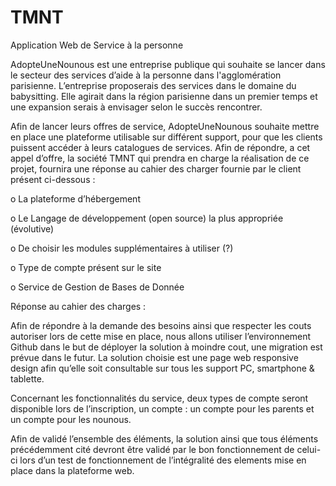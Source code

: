 # TMNT
Application Web de Service à la personne

AdopteUneNounous est une entreprise publique qui souhaite se lancer dans le secteur des services d’aide à la personne dans l'agglomération parisienne. L’entreprise proposerais des services dans le domaine du babysitting. Elle agirait dans la région parisienne dans un premier temps et une expansion serais à envisager selon le succès rencontrer.

Afin de lancer leurs offres de service, AdopteUneNounous souhaite mettre en place une plateforme utilisable sur différent support, pour que les clients puissent accéder à leurs catalogues de services.
Afin de répondre, a cet appel d’offre, la société TMNT qui prendra en charge la réalisation de ce projet, fournira une réponse au cahier des charger fournie par le client présent ci-dessous :

o	La plateforme d’hébergement

o	Le Langage de développement (open source) la plus appropriée (évolutive)

o	De choisir les modules supplémentaires à utiliser (?)

o	Type de compte présent sur le site

o	Service de Gestion de Bases de Donnée
  
Réponse au cahier des charges :

Afin de répondre à la demande des besoins ainsi que respecter les couts autoriser lors de cette mise en place, nous allons utiliser l’environnement Github dans le but de déployer la solution à moindre cout, une migration est prévue dans le futur. La solution choisie est une page web responsive design afin qu’elle soit consultable sur tous les support PC, smartphone & tablette.

Concernant les fonctionnalités du service, deux types de compte seront disponible lors de l’inscription, un compte : un compte pour les parents et un compte pour les nounous.

Afin de validé l’ensemble des éléments, la solution ainsi que tous éléments précédemment cité devront être validé par le bon fonctionnement de celui-ci lors d’un test de fonctionnement de  l’intégralité des elements mise en place dans la plateforme web.

